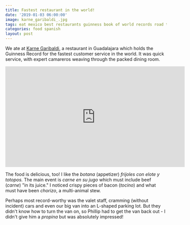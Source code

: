 ```yaml
---
title: Fastest restaurant in the world!
date: '2019-01-03 06:00:00'
image: karne_garibaldi_.jpg
tags: eat mexico best restaurants guinness book of world records road trip
categories: food spanish
layout: post
---
```


We ate at [Karne Garibaldi](http://www.karnegaribaldi.com.mx/), a restaurant in Guadalajara which holds the Guinness Record for the fastest customer service in the world. It was quick service, with expert camareros weaving through the packed dining room. 


<iframe width="560" height="315" src="https://www.youtube-nocookie.com/embed/QlOgQm3CON8" frameborder="0" allow="accelerometer; autoplay; encrypted-media; gyroscope; picture-in-picture" allowfullscreen></iframe>

The food is delicious, too! I like the *botana* (appetizer) *frijoles con elote y totopos.* The main event is *carne en su jugo* which must include beef (*carne*) "in its juice." I noticed crispy pieces of bacon (*tocino*) and what must have been *chorizo*, a multi-animal stew.

Perhaps most record-worthy was the valet staff, cramming (without incident) cars and even our big van into an L-shaped parking lot. But they didn't know how to turn the van on, so Phillip had to get the van back out - I didn't give him a *propina* but was absolutely impressed!
